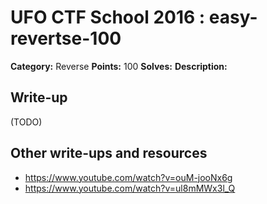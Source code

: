 # UFO CTF School 2016 : easy-revertse-100

**Category:** Reverse
**Points:** 100
**Solves:** 
**Description:**



## Write-up

(TODO)

## Other write-ups and resources

* https://www.youtube.com/watch?v=ouM-jooNx6g
* https://www.youtube.com/watch?v=ul8mMWx3l_Q

